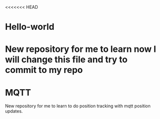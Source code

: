 <<<<<<< HEAD
# Hello-world
New repository for me to learn
now I will change this file and try to commit to my repo
=======
# MQTT
New repository for me to learn to do position tracking with mqtt position updates.
